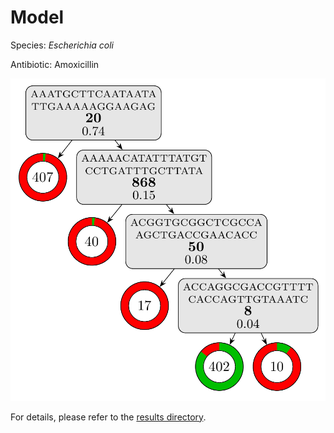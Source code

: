 
# Model

Species: *Escherichia coli*

Antibiotic: Amoxicillin

<a href="./model.pdf"><img src="./model.png" /></a>

For details, please refer to the [results directory](../../../../../results/cart_b/escherichia%20coli/amoxicillin/repeat_7/).

